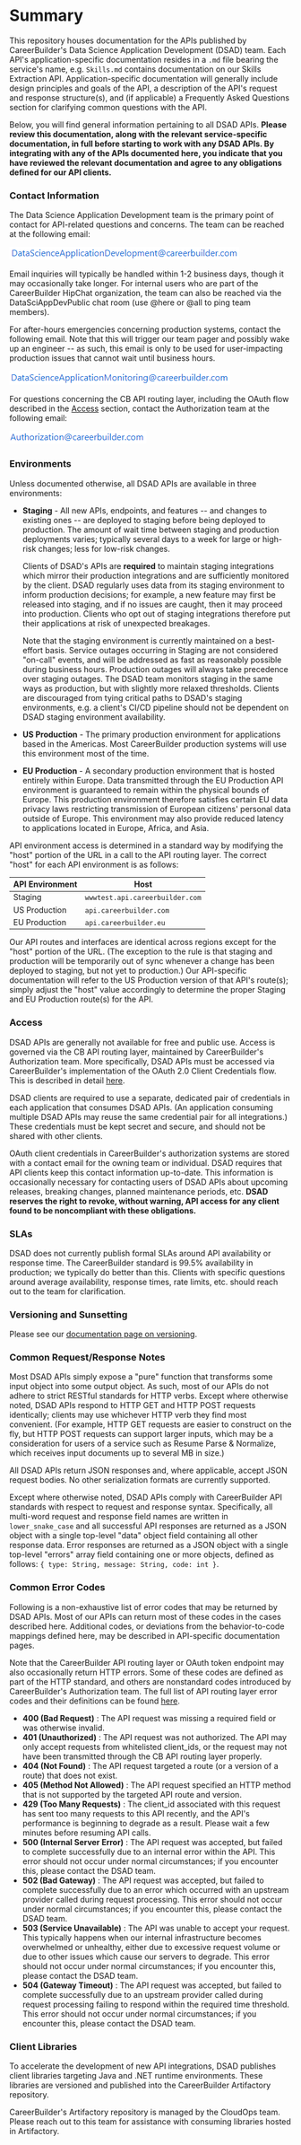 # Summary

This repository houses documentation for the APIs published by CareerBuilder's Data Science Application Development (DSAD) team. Each API's application-specific documentation resides in a `.md` file bearing the service's name, e.g. `Skills.md` contains documentation on our Skills Extraction API. Application-specific documentation will generally include design principles and goals of the API, a description of the API's request and response structure(s), and (if applicable) a Frequently Asked Questions section for clarifying common questions with the API.

Below, you will find general information pertaining to all DSAD APIs. **Please review this documentation, along with the relevant service-specific documentation, in full before starting to work with any DSAD APIs. By integrating with any of the APIs documented here, you indicate that you have reviewed the relevant documentation and agree to any obligations defined for our API clients.**

### Contact Information

The Data Science Application Development team is the primary point of contact for API-related questions and concerns. The team can be reached at the following email:

![](/assets/dsad.png)

Email inquiries will typically be handled within 1-2 business days, though it may occasionally take longer. For internal users who are part of the CareerBuilder HipChat organization, the team can also be reached via the DataSciAppDevPublic chat room (use @here or @all to ping team members).

For after-hours emergencies concerning production systems, contact the following email. Note that this will trigger our team pager and possibly wake up an engineer -- as such, this email is only to be used for user-impacting production issues that cannot wait until business hours.

![](/assets/dsam.png)

For questions concerning the CB API routing layer, including the OAuth flow described in the [Access](#access) section, contact the Authorization team at the following email:

![](/assets/authz.png)

### Environments

Unless documented otherwise, all DSAD APIs are available in three environments:

* **Staging** - All new APIs, endpoints, and features -- and changes to existing ones -- are deployed to staging before being deployed to production. The amount of wait time between staging and production deployments varies; typically several days to a week for large or high-risk changes; less for low-risk changes.
 
  Clients of DSAD's APIs are **required** to maintain staging integrations which mirror their production integrations and are sufficiently monitored by the client. DSAD regularly uses data from its staging environment to inform production decisions; for example, a new feature may first be released into staging, and if no issues are caught, then it may proceed into production. Clients who opt out of staging integrations therefore put their applications at risk of unexpected breakages.
 
  Note that the staging environment is currently maintained on a best-effort basis. Service outages occurring in Staging are not considered "on-call" events, and will be addressed as fast as reasonably possible during business hours. Production outages will always take precedence over staging outages. The DSAD team monitors staging in the same ways as production, but with slightly more relaxed thresholds. Clients are discouraged from tying critical paths to DSAD's staging environments, e.g. a client's CI/CD pipeline should not be dependent on DSAD staging environment availability.

* **US Production** - The primary production environment for applications based in the Americas. Most CareerBuilder production systems will use this environment most of the time.

* **EU Production** - A secondary production environment that is hosted entirely within Europe. Data transmitted through the EU Production API environment is guaranteed to remain within the physical bounds of Europe. This production environment therefore satisfies certain EU data privacy laws restricting transmission of European citizens' personal data outside of Europe. This environment may also provide reduced latency to applications located in Europe, Africa, and Asia.

API environment access is determined in a standard way by modifying the "host" portion of the URL in a call to the API routing layer. The correct "host" for each API environment is as follows:

| API Environment | Host |
|----------|-------------|
| Staging | `wwwtest.api.careerbuilder.com` |
| US Production | `api.careerbuilder.com` |
| EU Production | `api.careerbuilder.eu` |

Our API routes and interfaces are identical across regions except for the "host" portion of the URL. (The exception to the rule is that staging and production will be temporarily out of sync whenever a change has been deployed to staging, but not yet to production.) Our API-specific documentation will refer to the US Production version of that API's route(s); simply adjust the "host" value accordingly to determine the proper Staging and EU Production route(s) for the API.

### Access

DSAD APIs are generally not available for free and public use. Access is governed via the CB API routing layer, maintained by CareerBuilder's Authorization team. More specifically, DSAD APIs must be accessed via CareerBuilder's implementation of the OAuth 2.0 Client Credentials flow. This is described in detail [here](/assets/ExternalClientCredentials.pdf).

DSAD clients are required to use a separate, dedicated pair of credentials in each application that consumes DSAD APIs. (An application consuming multiple DSAD APIs may reuse the same credential pair for all integrations.) These credentials must be kept secret and secure, and should not be shared with other clients.

OAuth client credentials in CareerBuilder's authorization systems are stored with a contact email for the owning team or individual. DSAD requires that API clients keep this contact information up-to-date. This information is occasionally necessary for contacting users of DSAD APIs about upcoming releases, breaking changes, planned maintenance periods, etc. **DSAD reserves the right to revoke, without warning, API access for any client found to be noncompliant with these obligations.**

### SLAs

DSAD does not currently publish formal SLAs around API availability or response time. The CareerBuilder standard is 99.5% availability in production; we typically do better than this. Clients with specific questions around average availability, response times, rate limits, etc. should reach out to the team for clarification.

### Versioning and Sunsetting

Please see our [documentation page on versioning](/Versioning.md).

### Common Request/Response Notes

Most DSAD APIs simply expose a "pure" function that transforms some input object into some output object. As such, most of our APIs do not adhere to strict RESTful standards for HTTP verbs. Except where otherwise noted, DSAD APIs respond to HTTP GET and HTTP POST requests identically; clients may use whichever HTTP verb they find most convenient. (For example, HTTP GET requests are easier to construct on the fly, but HTTP POST requests can support larger inputs, which may be a consideration for users of a service such as Resume Parse & Normalize, which receives input documents up to several MB in size.)

All DSAD APIs return JSON responses and, where applicable, accept JSON request bodies. No other serialization formats are currently supported.

Except where otherwise noted, DSAD APIs comply with CareerBuilder API standards with respect to request and response syntax. Specifically, all multi-word request and response field names are written in `lower_snake_case` and all successful API responses are returned as a JSON object with a single top-level "data" object field containing all other response data. Error responses are returned as a JSON object with a single top-level "errors" array field containing one or more objects, defined as follows: `{ type: String, message: String, code: int }`.

### Common Error Codes

Following is a non-exhaustive list of error codes that may be returned by DSAD APIs. Most of our APIs can return most of these codes in the cases described here. Additional codes, or deviations from the behavior-to-code mappings defined here, may be described in API-specific documentation pages.

Note that the CareerBuilder API routing layer or OAuth token endpoint may also occasionally return HTTP errors. Some of these codes are defined as part of the HTTP standard, and others are nonstandard codes introduced by CareerBuilder's Authorization team. The full list of API routing layer error codes and their definitions can be found [here](/assets/RoutingLayerErrorCodes.pdf).

* **400 (Bad Request)** : The API request was missing a required field or was otherwise invalid.
* **401 (Unauthorized)** : The API request was not authorized. The API may only accept requests from whitelisted client_ids, or the request may not have been transmitted through the CB API routing layer properly.
* **404 (Not Found)** : The API request targeted a route (or a version of a route) that does not exist.
* **405 (Method Not Allowed)** : The API request specified an HTTP method that is not supported by the targeted API route and version.
* **429 (Too Many Requests)** : The client_id associated with this request has sent too many requests to this API recently, and the API's performance is beginning to degrade as a result. Please wait a few minutes before resuming API calls.
* **500 (Internal Server Error)** : The API request was accepted, but failed to complete successfully due to an internal error within the API. This error should not occur under normal circumstances; if you encounter this, please contact the DSAD team.
* **502 (Bad Gateway)** : The API request was accepted, but failed to complete successfully due to an error which occurred with an upstream provider called during request processing. This error should not occur under normal circumstances; if you encounter this, please contact the DSAD team.
* **503 (Service Unavailable)** : The API was unable to accept your request. This typically happens when our internal infrastructure becomes overwhelmed or unhealthy, either due to excessive request volume or due to other issues which cause our servers to degrade. This error should not occur under normal circumstances; if you encounter this, please contact the DSAD team.
* **504 (Gateway Timeout)** : The API request was accepted, but failed to complete successfully due to an upstream provider called during request processing failing to respond within the required time threshold. This error should not occur under normal circumstances; if you encounter this, please contact the DSAD team.

### Client Libraries

To accelerate the development of new API integrations, DSAD publishes client libraries targeting Java and .NET runtime environments. These libraries are versioned and published into the CareerBuilder Artifactory repository.

CareerBuilder's Artifactory repository is managed by the CloudOps team. Please reach out to this team for assistance  with consuming libraries hosted in Artifactory.
